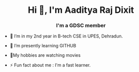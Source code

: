 <h1 align="center">Hi 👋, I'm Aaditya Raj Dixit</h1>
<h3 align="center">I'm a GDSC member</h3>

- 🔭 I’m in my 2nd year in B-tech CSE in UPES, Dehradun.
- 🌱 I’m presently learning GITHUB
- 💬My hobbies are watching movies

- ⚡ Fun fact about me :  I'm a fast learner.

